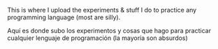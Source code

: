 This is where I upload the experiments & stuff I do to practice any programming language (most are silly).

Aquí es donde subo los experimentos y cosas que hago para practicar cualquier lenguaje de programación (la mayoría son absurdos)
